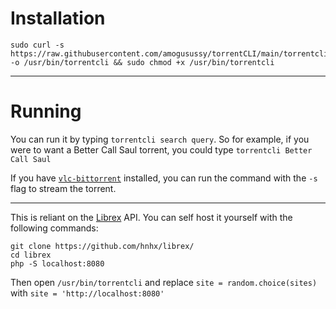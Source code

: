 # Installation

    sudo curl -s https://raw.githubusercontent.com/amogusussy/torrentCLI/main/torrentcli -o /usr/bin/torrentcli && sudo chmod +x /usr/bin/torrentcli 

***

# Running

You can run it by typing `torrentcli search query`. So for example, if you were to want a Better Call Saul torrent, you could type `torrentcli Better Call Saul`

If you have [`vlc-bittorrent`](https://github.com/johang/vlc-bittorrent) installed, you can run the command with the `-s` flag to stream the torrent.

***

This is reliant on the [Librex](https://github.com/hnhx/librex/) API. You can self host it yourself with the following commands:

    git clone https://github.com/hnhx/librex/
    cd librex
    php -S localhost:8080
    
Then open `/usr/bin/torrentcli` and replace `site = random.choice(sites)` with `site = 'http://localhost:8080'`
